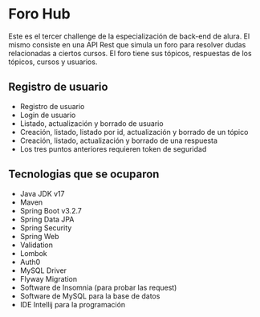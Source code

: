 # Foro Hub
Este es el tercer challenge de la especialización de back-end de alura.
El mismo consiste en una API Rest que simula un foro para resolver dudas relacionadas a ciertos cursos. 
El foro tiene sus tópicos, respuestas de los tópicos, cursos y usuarios.

## Registro de usuario
- Registro de usuario
- Login de usuario
- Listado, actualización y borrado de usuario
- Creación, listado, listado por id, actualización y borrado de un tópico
- Creación, listado, actualización y borrado de una respuesta
- Los tres puntos anteriores requieren token de seguridad

## Tecnologias que se ocuparon
- Java JDK v17
- Maven
- Spring Boot v3.2.7
- Spring Data JPA
- Spring Security
- Spring Web
- Validation
- Lombok
- Auth0
- MySQL Driver
- Flyway Migration
- Software de Insomnia (para probar las request)
- Software de MySQL para la base de datos
- IDE Intellij para la programación
